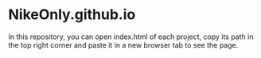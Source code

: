 # NikeOnly.github.io

In this repository, you can open index.html of each project, copy its path in the top right corner and paste it in a new browser tab to see the page.
